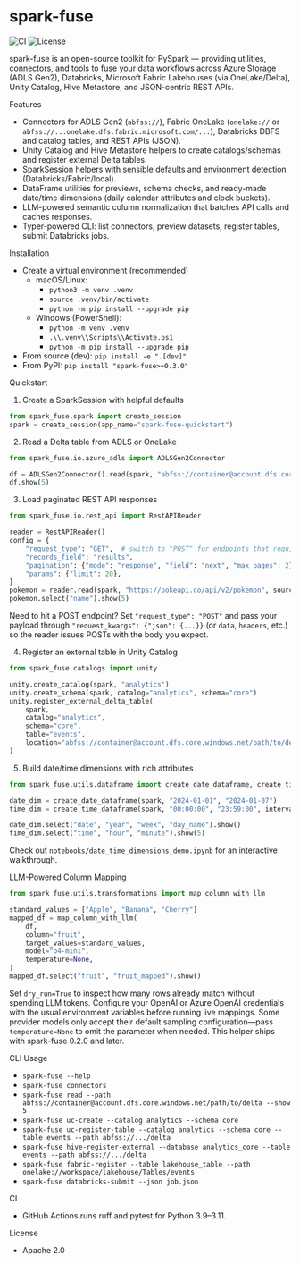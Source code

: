 spark-fuse
================

![CI](https://github.com/kevinsames/spark-fuse/actions/workflows/ci.yml/badge.svg)
![License](https://img.shields.io/badge/License-Apache_2.0-blue.svg)

spark-fuse is an open-source toolkit for PySpark — providing utilities, connectors, and tools to fuse your data workflows across Azure Storage (ADLS Gen2), Databricks, Microsoft Fabric Lakehouses (via OneLake/Delta), Unity Catalog, Hive Metastore, and JSON-centric REST APIs.

Features
- Connectors for ADLS Gen2 (`abfss://`), Fabric OneLake (`onelake://` or `abfss://...onelake.dfs.fabric.microsoft.com/...`), Databricks DBFS and catalog tables, and REST APIs (JSON).
- Unity Catalog and Hive Metastore helpers to create catalogs/schemas and register external Delta tables.
- SparkSession helpers with sensible defaults and environment detection (Databricks/Fabric/local).
- DataFrame utilities for previews, schema checks, and ready-made date/time dimensions (daily calendar attributes and clock buckets).
- LLM-powered semantic column normalization that batches API calls and caches responses.
- Typer-powered CLI: list connectors, preview datasets, register tables, submit Databricks jobs.

Installation
- Create a virtual environment (recommended)
  - macOS/Linux:
    - `python3 -m venv .venv`
    - `source .venv/bin/activate`
    - `python -m pip install --upgrade pip`
  - Windows (PowerShell):
    - `python -m venv .venv`
    - `.\\.venv\\Scripts\\Activate.ps1`
    - `python -m pip install --upgrade pip`
- From source (dev): `pip install -e ".[dev]"`
- From PyPI: `pip install "spark-fuse>=0.3.0"`

Quickstart
1) Create a SparkSession with helpful defaults
```python
from spark_fuse.spark import create_session
spark = create_session(app_name="spark-fuse-quickstart")
```

2) Read a Delta table from ADLS or OneLake
```python
from spark_fuse.io.azure_adls import ADLSGen2Connector

df = ADLSGen2Connector().read(spark, "abfss://container@account.dfs.core.windows.net/path/to/delta")
df.show(5)
```

3) Load paginated REST API responses
```python
from spark_fuse.io.rest_api import RestAPIReader

reader = RestAPIReader()
config = {
    "request_type": "GET",  # switch to "POST" for endpoints that require a body
    "records_field": "results",
    "pagination": {"mode": "response", "field": "next", "max_pages": 2},
    "params": {"limit": 20},
}
pokemon = reader.read(spark, "https://pokeapi.co/api/v2/pokemon", source_config=config)
pokemon.select("name").show(5)
```
Need to hit a POST endpoint? Set `"request_type": "POST"` and pass your payload through
`"request_kwargs": {"json": {...}}` (or `data`, `headers`, etc.) so the reader issues POSTs with the body you expect.

4) Register an external table in Unity Catalog
```python
from spark_fuse.catalogs import unity

unity.create_catalog(spark, "analytics")
unity.create_schema(spark, catalog="analytics", schema="core")
unity.register_external_delta_table(
    spark,
    catalog="analytics",
    schema="core",
    table="events",
    location="abfss://container@account.dfs.core.windows.net/path/to/delta",
)
```

5) Build date/time dimensions with rich attributes
```python
from spark_fuse.utils.dataframe import create_date_dataframe, create_time_dataframe

date_dim = create_date_dataframe(spark, "2024-01-01", "2024-01-07")
time_dim = create_time_dataframe(spark, "00:00:00", "23:59:00", interval_seconds=60)

date_dim.select("date", "year", "week", "day_name").show()
time_dim.select("time", "hour", "minute").show(5)
```
Check out `notebooks/date_time_dimensions_demo.ipynb` for an interactive walkthrough.

LLM-Powered Column Mapping
```python
from spark_fuse.utils.transformations import map_column_with_llm

standard_values = ["Apple", "Banana", "Cherry"]
mapped_df = map_column_with_llm(
    df,
    column="fruit",
    target_values=standard_values,
    model="o4-mini",
    temperature=None,
)
mapped_df.select("fruit", "fruit_mapped").show()
```

Set `dry_run=True` to inspect how many rows already match without spending LLM tokens. Configure your OpenAI or Azure OpenAI credentials with the usual environment variables before running live mappings. Some provider models only accept their default sampling configuration—pass `temperature=None` to omit the parameter when needed. This helper ships with spark-fuse 0.2.0 and later.

CLI Usage
- `spark-fuse --help`
- `spark-fuse connectors`
- `spark-fuse read --path abfss://container@account.dfs.core.windows.net/path/to/delta --show 5`
- `spark-fuse uc-create --catalog analytics --schema core`
- `spark-fuse uc-register-table --catalog analytics --schema core --table events --path abfss://.../delta`
- `spark-fuse hive-register-external --database analytics_core --table events --path abfss://.../delta`
- `spark-fuse fabric-register --table lakehouse_table --path onelake://workspace/lakehouse/Tables/events`
- `spark-fuse databricks-submit --json job.json`

CI
- GitHub Actions runs ruff and pytest for Python 3.9–3.11.

License
- Apache 2.0
